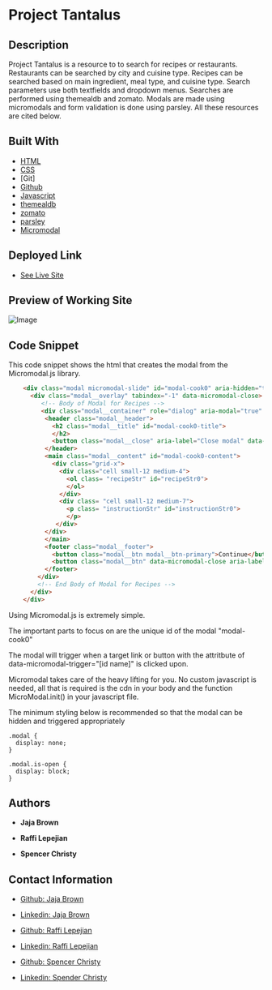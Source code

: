 # Project Tantalus

## Description
Project Tantalus is a resource to to search for recipes or restaurants. Restaurants can be searched by city and cuisine type. Recipes can be searched based on main ingredient, meal type, and cuisine type. Search parameters use both textfields and dropdown menus. Searches are performed using themealdb and zomato. Modals are made using micromodals and form validation is done using parsley. All these resources are cited below.

## Built With

* [HTML](https://developer.mozilla.org/en-US/docs/Web/HTML)
* [CSS](https://developer.mozilla.org/en-US/docs/Web/CSS)
* [Git]
* [Github](https://github.com/)
* [Javascript](https://www.javascript.com/)
* [themealdb](https://www.themealdb.com/api.php)
* [zomato](https://developers.zomato.com/api)
* [parsley](https://parsleyjs.org/)
* [Micromodal](https://micromodal.now.sh)

## Deployed Link

* [See Live Site](https://spenrad.github.io/Project-Tantalus/)

## Preview of Working Site

![Image](/images/tantalus.gif)


## Code Snippet
This code snippet shows the html that creates the modal from the Micromodal.js library.

```html
    <div class="modal micromodal-slide" id="modal-cook0" aria-hidden="true">
      <div class="modal__overlay" tabindex="-1" data-micromodal-close>
         <!-- Body of Modal for Recipes -->
         <div class="modal__container" role="dialog" aria-modal="true" aria-labelledby="modal-cook0-title">
          <header class="modal__header">
            <h2 class="modal__title" id="modal-cook0-title">
            </h2>
            <button class="modal__close" aria-label="Close modal" data-micromodal-close></button>
          </header>
          <main class="modal__content" id="modal-cook0-content">
            <div class="grid-x">
              <div class="cell small-12 medium-4">
                <ol class= "recipeStr" id="recipeStr0">
                </ol>
              </div>
              <div class= "cell small-12 medium-7">
                <p class= "instructionStr" id="instructionStr0">
                </p>
             </div>
          </div>
          </main>
          <footer class="modal__footer">
            <button class="modal__btn modal__btn-primary">Continue</button>
            <button class="modal__btn" data-micromodal-close aria-label="Close this dialog window">Close</button>
          </footer>
        </div>
        <!-- End Body of Modal for Recipes -->
      </div>
    </div>
```

Using Micromodal.js is extremely simple.

The important parts to focus on are the unique id of the modal "modal-cook0"

The modal will trigger when a target link or button with the attritbute of data-micromodal-trigger="[id name]" is clicked upon.

Micromodal takes care of the heavy lifting for you. No custom javascript is needed, all that is required is the cdn in your body and the function MicroModal.init() in your javascript file.

The minimum styling below is recommended so that the modal can be hidden and triggered appropriately
```
.modal {
  display: none;
}

.modal.is-open {
  display: block;
}
````


## Authors
* **Jaja Brown**

* **Raffi Lepejian** 

* **Spencer Christy**

## Contact Information

- [Github: Jaja Brown](https://github.com/jbrown827)
- [Linkedin: Jaja Brown](https://www.linkedin.com/in/jaja-brown-a42261201/)

- [Github: Raffi Lepejian](https://github.com/rslepejian)
- [Linkedin: Raffi Lepejian](https://linkedin.com/in/raffi-lepejian-071876153)

- [Github: Spencer  Christy](https://github.com/spenrad)
- [Linkedin: Spender Christy](https://www.linkedin.com/in/spencer-christy-543b84b3/)